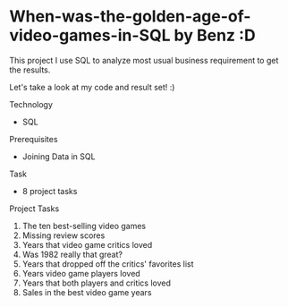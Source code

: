 # When-was-the-golden-age-of-video-games-in-SQL by Benz :D

This project I use SQL to analyze most usual business requirement to get the results. 

Let's take a look at my code and result set! :)

Technology 
  - SQL

Prerequisites
  - Joining Data in SQL

Task
  - 8 project tasks

Project Tasks 
  1. The ten best-selling video games
  2. Missing review scores
  3. Years that video game critics loved
  4. Was 1982 really that great?
  5. Years that dropped off the critics' favorites list
  6. Years video game players loved
  7. Years that both players and critics loved
  8. Sales in the best video game years
